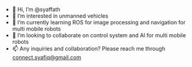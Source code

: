 - 👋 Hi, I’m @syaffath
- 👀 I’m interested in unmanned vehicles
- 🌱 I’m currently learning ROS for image processing and navigation for multi mobile robots
- 💞️ I’m looking to collaborate on control system and AI for multi mobile robots
- 📫 Any inquiries and collaboration? Please reach me through connect.syafiq@gmail.com

<!---
syaffath/syaffath is a ✨ special ✨ repository because its `README.md` (this file) appears on your GitHub profile.
You can click the Preview link to take a look at your changes.
--->
